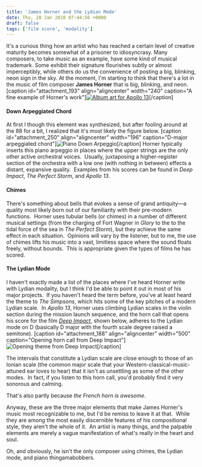 ```yaml
---
title: 'James Horner and the Lydian Mode'
date: Thu, 28 Jan 2010 07:44:56 +0000
draft: false
tags: ['film score', 'modality']
---
```


It's a curious thing how an artist who has reached a certain level of creative maturity becomes somewhat of a prisoner to idiosyncrasy. Many composers, to take music as an example, have some kind of musical trademark. Some exhibit their signature flourishes subtly or almost imperceptibly, while others do us the convenience of posting a big, blinking, neon sign in the sky. At the moment, I'm starting to think that there's a lot in the music of film composer **James Horner** that is big, blinking, and neon. \[caption id="attachment\_193" align="aligncenter" width="240" caption="A fine example of Horner's work"\][![Album art for Apollo 13](http://alexchao.com/wp-content/uploads/2010/01/apollo13.jpg "Apollo 13")](http://www.amazon.com/Apollo-13-SCORE-ONLY/dp/B001OWBMH8/ref=sr_1_2?ie=UTF8&s=music&qid=1264663418&sr=1-2)\[/caption\]

#### Down Arpeggiated Chord

At first I though this element was synthesized, but after fooling around at the 88 for a bit, I realized that it's most likely the figure below. \[caption id="attachment\_250" align="aligncenter" width="196" caption="D-major arpeggiated chord"\]![Piano Down Arpeggio](http://alexchao.com/wp-content/uploads/2010/01/horner-arpeggio.png "Piano Down Arpeggio")\[/caption\] Horner typically inserts this piano arpeggio in places where the upper strings are the only other active orchestral voices.  Usually, juxtaposing a higher-register section of the orchestra with a low one (with nothing in between) effects a distant, expansive quality.  Examples from his scores can be found in _Deep Impact_, _The Perfect Storm_, and _Apollo 13_.

#### Chimes

There's something about bells that evokes a sense of grand antiquity—a quality most likely born out of our familiarity with their pre-modern functions.  Horner uses tubular bells (or chimes) in a number of different musical settings (from the charging of Fort Wagner in _Glory_ to the to the tidal force of the sea in _The Perfect Storm_), but they achieve the same effect in each situation.  Opinions will vary by the listener, but to me, the use of chimes lifts his music into a vast, limitless space where the sound floats freely, without bounds.  This is appropriate given the types of films he has scored.

#### The Lydian Mode

I haven't exactly made a list of the places where I've heard Horner write with Lydian modality, but I think I'd be able to point it out in most of his major projects.  If you haven't heard the term before, you've at least heard the theme to _The Simpsons_, which hits some of the key pitches of a modern Lydian scale.  In _Apollo 13_, Horner uses climbing Lydian scales in the violin section during the mission launch sequence, and the horn call that opens his score for the film _[Deep Impact](http://www.lala.com/#album/504684633477487350/ "Deep Impact at Lala")_, shown below, adheres to the Lydian mode on D (basically D major with the fourth scale degree raised a semitone). \[caption id="attachment\_188" align="aligncenter" width="500" caption="Opening horn call from Deep Impact"\]![Opening theme from Deep Impact](https://alexchao-blog-media.s3.amazonaws.com/2021/07/15e17-horner-deepimpact.jpg "Opening horn call from Deep Impact")\[/caption\]

The intervals that constitute a Lydian scale are close enough to those of an Ionian scale (the common major scale that your Western-classical-music-attuned ear loves to hear) that it isn't as unsettling as some of the other modes.  In fact, if you listen to this horn call, you'd probably find it very sonorous and calming.

That's also partly because _the French horn is awesome_.

Anyway, these are the three major elements that make James Horner's music most recognizable to me, but I'd be remiss to leave it at that.  While they are among the most easily discernible features of his compositional style, they aren't the whole of it.  An artist is many things, and the palpable elements are merely a vague manifestation of what's really in the heart and soul.

Oh, and obviously, he isn't the only composer using chimes, the Lydian mode, and piano thingamabobbers.
